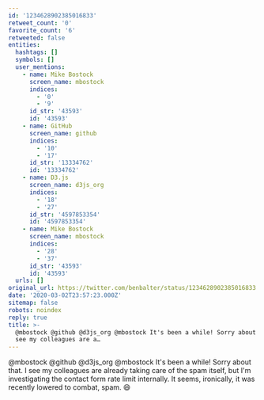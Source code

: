 ```yaml
---
id: '1234628902385016833'
retweet_count: '0'
favorite_count: '6'
retweeted: false
entities:
  hashtags: []
  symbols: []
  user_mentions:
    - name: Mike Bostock
      screen_name: mbostock
      indices:
        - '0'
        - '9'
      id_str: '43593'
      id: '43593'
    - name: GitHub
      screen_name: github
      indices:
        - '10'
        - '17'
      id_str: '13334762'
      id: '13334762'
    - name: D3.js
      screen_name: d3js_org
      indices:
        - '18'
        - '27'
      id_str: '4597853354'
      id: '4597853354'
    - name: Mike Bostock
      screen_name: mbostock
      indices:
        - '28'
        - '37'
      id_str: '43593'
      id: '43593'
  urls: []
original_url: https://twitter.com/benbalter/status/1234628902385016833
date: '2020-03-02T23:57:23.000Z'
sitemap: false
robots: noindex
reply: true
title: >-
  @mbostock @github @d3js_org @mbostock It's been a while! Sorry about that. I
  see my colleagues are a…
---
```


@mbostock @github @d3js_org @mbostock It's been a while! Sorry about that. I see my colleagues are already taking care of the spam itself, but I'm investigating the contact form rate limit internally. It seems, ironically, it was recently lowered to combat, spam. 😄